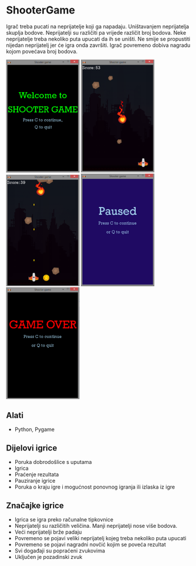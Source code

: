 # ShooterGame
Igrač treba pucati na neprijatelje koji ga napadaju. Uništavanjem neprijatelja skuplja bodove. Neprijatelji su različiti pa vrijede različit broj bodova. Neke neprijatelje treba nekoliko puta upucati da ih se uništi. Ne smije se propustiti nijedan neprijatelj jer će igra onda završiti. Igrač povremeno dobiva nagradu kojom povećava broj bodova.

<p float="left">
<img src="images/shooterIntro.png" width="200">
<img src="images/shooterGame.png" width="200">
<img src="images/shooterGame2.png" width="200">
<img src="images/shooterPaused.png" width="200">
<img src="images/shooterGameOver.png" width="200">
</p>

## Alati
- Python, Pygame

## Dijelovi igrice
- Poruka dobrodošlice s uputama
- Igrica
- Praćenje rezultata
- Pauziranje igrice
- Poruka o kraju igre i mogućnost ponovnog igranja ili izlaska iz igre

## Značajke igrice
- Igrica se igra preko računalne tipkovnice
- Neprijatelji su različitih veličina. Manji neprijatelji nose više bodova.
- Veći neprijatelji brže padaju
- Povremeno se pojavi veliki neprijatelj kojeg treba nekoliko puta upucati
- Povremeno se pojavi nagradni novčić kojim se poveća rezultat
- Svi događaji su popraćeni zvukovima
- Uključen je pozadinski zvuk

